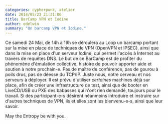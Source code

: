 ```yaml
---
categories: cypherpunk, atelier
date: 2014/05/23 21:31:06
title: BarCamp VPN et Iodine
author: edelwin
summary: "Un barcamp VPN et Iodine."
---
```


Ce samedi 24 Mai, de 14h à 19h se déroulera au Loop un barcamp portant sur la mise en place de techniques de VPN (OpenVPN et IPSEC), ainsi que dans la
mise en place d'un serveur Iodine, qui permet l'accès à Internet au travers de requêtes DNS. Le but de ce BarCamp est de profiter du phénomène d'émulation
collective, histoire de pouvoir apporter aide et soutien à notre prochain-e.
Pas de maître de conférence, pas de gourou à poils drus, pas de déesse du TCP/IP. Juste nous, notre cerveau et nos serveurs à déployer.
Il est prévu d'utiliser *certaines* machines déjà sur place, afin de créer une infrastructure de test, ainsi que de booter en LiveCD/USB ou PXE des babasses qui
n'ont rien demandé, toujours pour le travail.
Si des participant-e-s désirent néanmoins introduire et instruire sur d'autres techniques de VPN, ils et elles sont les bienvenu-e-s, ainsi que leur savoir.

May the Entropy be with you.

